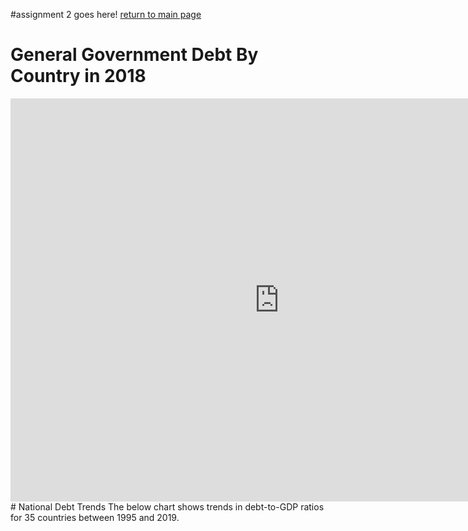 #assignment 2 goes here! [return to main page](/README.md)
# General Government Debt By Country in 2018
<iframe src="https://data.oecd.org/chart/69yJ" width="860" height="645" style="border: 0" mozallowfullscreen="true" webkitallowfullscreen="true" allowfullscreen="true"><a href="https://data.oecd.org/chart/69yJ" target="_blank">OECD Chart: General government debt, Total, % of GDP, Annual, 2018</a></iframe>
# National Debt Trends
The below chart shows trends in debt-to-GDP ratios for 35 countries between 1995 and 2019. 
<div class="flourish-embed flourish-chart" data-src="visualisation/4270761"><script src="https://public.flourish.studio/resources/embed.js"></script></div>
